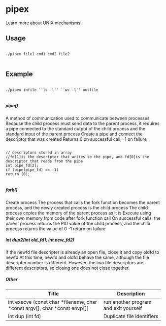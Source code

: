 # pipex
Learn more about UNIX mechanisms

## Usage
<pre>
<code>
./pipex file1 cmd1 cmd2 file2
</code>
</pre>

## Example
<pre>
<code>
./pipex infile ``ls -l'' ``wc -l'' outfile
</code>
</pre>

##### pipe()
A method of communication used to communicate between processes
Because the child process must send data to the parent process, it requires a pipe connected to the standard output of the child process and the standard input of the parent process
Create a pipe and connect the descriptor that was created
Returns 0 on successful call, -1 on failure
<pre>
<code>
// descriptors stored in array
//fd[1]is the descriptor that writes to the pipe, and fd[0]is the descriptor that reads from the pipe
int pipe_fd[2];
if (pipe(pipe_fd) == -1)
return (0);
</code>
</pre>

##### fork()
Create process
The process that calls the fork function becomes the parent process, and the newly created process is the child process
The child process copies the memory of the parent process as it is
Execute using their own memory from code after fork function call
On successful calls, the parent process returns the PID value of the child process, and the child process returns the value of 0
-1 return on failure


##### int dup2(int old_fd1, int new_fd2)
If the newfd file descripter is already an open file, close it and copy oldfd to newfd
At this time, newfd and oldfd behave the same, although the file descripter number is different.
However, the two file descriptors are different descriptors, so closing one does not close together.



##### Other
| Title| Description|
|------|---|
| int execve (const char *filename, char *const argv[], char *const envp[])|run another program and exit yourself|
| int dup (int fd)|Duplicate file identifiers |
